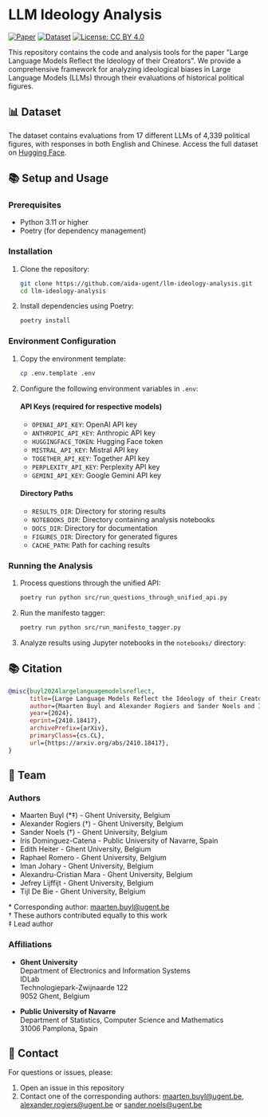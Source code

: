 # LLM Ideology Analysis

[![Paper](https://img.shields.io/badge/paper-pdf-blue.svg)](https://arxiv.org/abs/2410.18417)
[![Dataset](https://img.shields.io/badge/🤗_dataset-huggingface-yellow.svg)](https://huggingface.co/datasets/ajrogier/llm-ideology-analysis)
[![License: CC BY 4.0](https://img.shields.io/badge/License-CC_BY_4.0-lightgrey.svg)](https://creativecommons.org/licenses/by/4.0/)

This repository contains the code and analysis tools for the paper "Large Language Models Reflect the Ideology of their Creators". We provide a comprehensive framework for analyzing ideological biases in Large Language Models (LLMs) through their evaluations of historical political figures.

## 📊 Dataset

The dataset contains evaluations from 17 different LLMs of 4,339 political figures, with responses in both English and Chinese. Access the full dataset on [Hugging Face](https://huggingface.co/datasets/aida-ugent/llm-ideology-analysis).

## 📚 Setup and Usage

### Prerequisites
- Python 3.11 or higher
- Poetry (for dependency management)

### Installation
1. Clone the repository:
   ```bash
   git clone https://github.com/aida-ugent/llm-ideology-analysis.git
   cd llm-ideology-analysis
   ```

2. Install dependencies using Poetry:
   ```bash
   poetry install
   ```

### Environment Configuration
1. Copy the environment template:
   ```bash
   cp .env.template .env
   ```

2. Configure the following environment variables in `.env`:

   #### API Keys (required for respective models)
   - `OPENAI_API_KEY`: OpenAI API key
   - `ANTHROPIC_API_KEY`: Anthropic API key
   - `HUGGINGFACE_TOKEN`: Hugging Face token
   - `MISTRAL_API_KEY`: Mistral API key
   - `TOGETHER_API_KEY`: Together API key
   - `PERPLEXITY_API_KEY`: Perplexity API key
   - `GEMINI_API_KEY`: Google Gemini API key

   #### Directory Paths
   - `RESULTS_DIR`: Directory for storing results
   - `NOTEBOOKS_DIR`: Directory containing analysis notebooks
   - `DOCS_DIR`: Directory for documentation
   - `FIGURES_DIR`: Directory for generated figures
   - `CACHE_PATH`: Path for caching results

### Running the Analysis

1. Process questions through the unified API:
   ```bash
   poetry run python src/run_questions_through_unified_api.py
   ```

2. Run the manifesto tagger:
   ```bash
   poetry run python src/run_manifesto_tagger.py
   ```

3. Analyze results using Jupyter notebooks in the `notebooks/` directory:


## 📚 Citation

```bibtex
@misc{buyl2024largelanguagemodelsreflect,
      title={Large Language Models Reflect the Ideology of their Creators}, 
      author={Maarten Buyl and Alexander Rogiers and Sander Noels and Iris Dominguez-Catena and Edith Heiter and Raphael Romero and Iman Johary and Alexandru-Cristian Mara and Jefrey Lijffijt and Tijl De Bie},
      year={2024},
      eprint={2410.18417},
      archivePrefix={arXiv},
      primaryClass={cs.CL},
      url={https://arxiv.org/abs/2410.18417}, 
}
```

## 👥 Team
### Authors
* Maarten Buyl (*‡) - Ghent University, Belgium  
* Alexander Rogiers (†) - Ghent University, Belgium  
* Sander Noels (†) - Ghent University, Belgium  
* Iris Dominguez-Catena - Public University of Navarre, Spain  
* Edith Heiter - Ghent University, Belgium  
* Raphael Romero - Ghent University, Belgium  
* Iman Johary - Ghent University, Belgium  
* Alexandru-Cristian Mara - Ghent University, Belgium  
* Jefrey Lijffijt - Ghent University, Belgium  
* Tijl De Bie - Ghent University, Belgium  

\* Corresponding author: maarten.buyl@ugent.be  
† These authors contributed equally to this work  
‡ Lead author

### Affiliations
* **Ghent University**  
  Department of Electronics and Information Systems  
  IDLab  
  Technologiepark-Zwijnaarde 122  
  9052 Ghent, Belgium  

* **Public University of Navarre**  
  Department of Statistics, Computer Science and Mathematics  
  31006 Pamplona, Spain

## 📧 Contact

For questions or issues, please:
1. Open an issue in this repository
2. Contact one of the corresponding authors: maarten.buyl@ugent.be,
   alexander.rogiers@ugent.be or sander.noels@ugent.be
